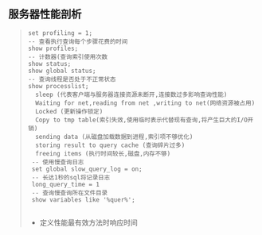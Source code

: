 ## 服务器性能剖析

> ~~~mysql
> set profiling = 1;
> -- 查看执行查询每个步骤花费的时间
> show profiles;
> -- 计数器(查询索引使用次数
> show status;
> show global status;
> -- 查询线程是否处于不正常状态
> show processlist;
>   sleep (代表客户端与服务器连接资源未断开,连接数过多影响查询性能)
>   Waiting for net,reading from net ,writing to net(网络资源被占用)
>   Locked (更新操作锁定)
>   Copy to tmp table(索引失效,使用临时表示代替现有查询,将产生巨大的I/O开销)
>   sending data (从磁盘加载数据到进程,索引项不够优化)
>   storing result to query cache (查询碎片过多)
>   freeing items (执行时间较长,磁盘,内存不够)
>  -- 使用慢查询日志
>  set global slow_query_log = on; 
>  -- 长达1秒的sql将记录日志
>  long_query_time = 1
>  -- 查询慢查询所在文件目录
>  show variables like '%quer%';
>  
> ~~~
>
> - 定义性能最有效方法时响应时间
>
>   

